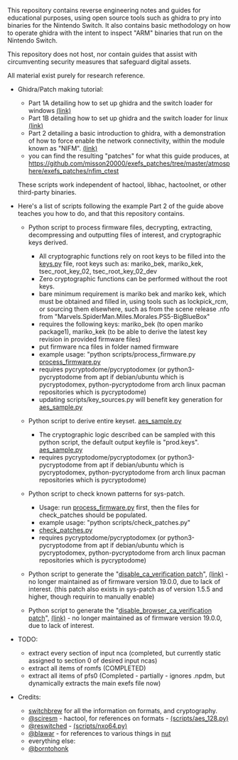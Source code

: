 This repository contains reverse engineering notes and guides for educational purposes, using open source tools such as ghidra to pry into binaries for the Nintendo Switch. It also contains basic methodology on how to operate ghidra with the intent to inspect "ARM" binaries that run on the Nintendo Switch.

This repository does not host, nor contain guides that assist with circumventing security measures that safeguard digital assets.

All material exist purely for research reference.

* Ghidra/Patch making tutorial:
  - Part 1A detailing how to set up ghidra and the switch loader for windows [(link)](guides/Part1A-WindowsSetup.MD)
  - Part 1B detailing how to set up ghidra and the switch loader for linux [(link)](guides/Part1B-LinuxSetup.MD)
  - Part 2 detailing a basic introduction to ghidra, with a demonstration of how to force enable the network connectivity, within the module known as "NIFM". [(link)](guides/Part2.MD)
  - you can find the resulting "patches" for what this guide produces, at https://github.com/misson20000/exefs_patches/tree/master/atmosphere/exefs_patches/nfim_ctest


  These scripts work independent of hactool, libhac, hactoolnet, or other third-party binaries.

* Here's a list of scripts following the example Part 2 of the guide above teaches you how to do, and that this repository contains.

  - Python script to process firmware files, decrypting, extracting, decompressing and outputting files of interest, and cryptographic keys derived.
    * All cryptographic functions rely on root keys to be filled into the [keys.py](scripts/keys.py) file, root keys such as: mariko_bek, mariko_kek, tsec_root_key_02, tsec_root_key_02_dev
    * Zero cryptographic functions can be performed without the root keys.
    * bare minimum requirement is mariko bek and mariko kek, which must be obtained and filled in, using tools such as lockpick_rcm, or sourcing them elsewhere, such as from the scene release .nfo from "Marvels.SpiderMan.Miles.Morales.PS5-BigBlueBox"
    * requires the following keys: mariko_bek (to open mariko package1), mariko_kek (to be able to derive the latest key revision in provided firmware files)
    * put firmware nca files in folder named firmware
    * example usage: "python scripts/process_firmware.py [process_firmware.py](scripts/process_firmware.py)
    * requires pycryptodome/pycryptodomex (or python3-pycryptodome from apt if debian/ubuntu which is pycryptodomex, python-pycryptodome from arch linux pacman repositories which is pycryptodome)
    * updating scripts/key_sources.py will benefit key generation for [aes_sample.py](scripts/aes_sample.py)

  - Python script to derive entire keyset. [aes_sample.py](scripts/aes_sample.py)
    * The cryptographic logic described can be sampled with this python script, the default output keyfile is "prod.keys". [aes_sample.py](scripts/aes_sample.py)
    * requires pycryptodome/pycryptodomex (or python3-pycryptodome from apt if debian/ubuntu which is pycryptodomex, python-pycryptodome from arch linux pacman repositories which is pycryptodome)

  - Python script to check known patterns for sys-patch.
    * Usage: run [process_firmware.py](scripts/process_firmware.py) first, then the files for check_patches should be populated.
    * example usage: "python scripts/check_patches.py"
    * [check_patches.py](scripts/check_patches.py)
    * requires pycryptodome/pycryptodomex (or python3-pycryptodome from apt if debian/ubuntu which is pycryptodomex, python-pycryptodome from arch linux pacman repositories which is pycryptodome)

  - Python script to generate the "[disable_ca_verification patch](https://github.com/misson20000/exefs_patches#disable-ca-verification)", [(link)](scripts/disable_ca_verification_patch.py) - no longer maintained as of firmware version 19.0.0, due to lack of interest. (this patch also exists in sys-patch as of version 1.5.5 and higher, though requirin to manually enable)

  - Python script to generate the "[disable_browser_ca_verification patch](https://github.com/misson20000/exefs_patches#disable-browser-ca-verification)", [(link)](scripts/disable_browser_ca_verification_patch.py) - no longer maintained as of firmware version 19.0.0, due to lack of interest.




* TODO: 
  - extract every section of input nca (completed, but currently static assigned to section 0 of desired input ncas)
  - extract all items of romfs (COMPLETED)
  - extract all items of pfs0 (Completed - partially - ignores .npdm, but dynamically extracts the main exefs file now)


* Credits: 
  - [switchbrew](https://switchbrew.org) for all the information on formats, and cryptography.
  - [@sciresm](https://github.com/SciresM) - hactool, for references on formats -  [(scripts/aes_128.py)](scripts/aes_128.py)
  - [@reswitched](https://github.com/reswitched) - [(scripts/nxo64.py)](scripts/nxo64.py)
  - [@blawar](https://github.com/blawar) - for references to various things in [nut](https://github.com/blawar/nut)
  - everything else:
  - [@borntohonk](https://github.com/borntohonk)
